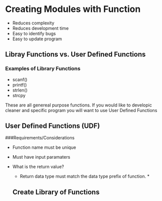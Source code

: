 # Creating Modules with Function
- Reduces complexity
- Reduces development time
- Easy to identify bugs
- Easy to update program

## Libray Functions vs. User Defined Functions

### Examples of Library Functions
- scanf()
- printf()
- strlen()
- strcpy

These are all genereal purpose functions. If you would like to developic cleaner and specific program you will want to use User Defined Functions

## User Defined Functions (UDF)

###Requirements/Considerations
- Function name must be unique
- Must have input paramaters
- What is the return value?
    * Return data type must match the data type prefix of function. *
    
  ## Create Library of Functions
